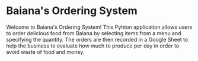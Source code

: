 # Baiana's Ordering System
Welcome to Baiana's Ordering System! This Pyhton application allows users to order delicious food from Baiana by selecting items from a menu and specifying the quantity. The orders are then recorded in a Google Sheet to help the business to evaluate how much to produce per day in order to avoid waste of food and money.


